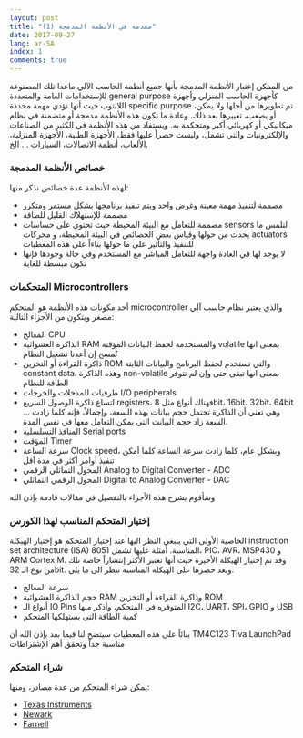 ```yaml
---
layout: post
title: "(1) مقدمة في الأنظمة المدمجة"
date: 2017-09-27
lang: ar-SA
index: 1
comments: true
---
```


من الممكن إعتبار الأنظمة المدمجة بأنها جميع أنظمة الحاسب الآلي ماعدا تلك المصنوعة للإستخدامات العامة والمتعددة general purpose كأجهزة الحاسب المنزلي وأجهزة اللابتوب حيث أنها تؤدي مهمة محددة specific purpose تم تطويرها من أجلها ولا يمكن، أو يصعب، تغييرها بعد ذلك. وعادة ما تكون هذه الأنظمة مدمجة أو متضمنة في نظام ميكانيكي أو كهربائي أكبر ومتحكمة به.  ويستفاد من هذه الأنظمة في الكثير من الصناعات والإلكترونيات والتي تشمل، وليست حصراً عليها فقط، الأجهزة الطبية، الأجهزة المنزلية، الألعاب، أنظمة الاتصالات، السيارات ... الخ. 

### []()خصائص الأنظمة المدمجة
لهذه الأنظمة عدة خصائص نذكر منها:
* مصممة لتنفيذ مهمة معينة وغرض واحد ويتم تنفيذ برنامجها بشكل مستمر ومتكرر
* مصممة للإستهلاك القليل للطاقة 
* مصممة للتعامل مع البيئة المحيطة حيث تحتوي على حساسات sensors لتلمس ما يحدث من حولها وقياس بعض الخصائص في البيئة المحيطة، و محركات actuators للتنفيذ والتأثير على ما حولها بناءاً على هذه المعطيات
* لا يوجد لها في العادة واجهة للتعامل المباشر مع المستخدم وفي حالة وجودها فإنها تكون مبسطة للغاية

### []()المتحكمات Microcontrollers
أحد مكونات هذه الأنظمة هو المتحكم microcontroller والذي يعتبر نظام حاسب آلي مصغر ويتكون من الأجزاء التالية:
* المعالج CPU
* الذاكرة العشوائية RAM والمستخدمة لحفظ البيانات المؤقته volatile بمعنى انها تُمسح إن أعدنا تشغيل النظام 
* ذاكرة القراءة أو التخزين ROM والتي تستخدم لحفظ البرنامج والبيانات الثابتة constant data. وهذه الذاكرة non-volatile بمعنى انها تبقى حتى وإن لم تتوفر الطاقة للنظام
* طرفيات للمدخلات والخرجات I/O peripherals
* اتساع ذاكرة الوصول السريع registers، فهناك أنواع مثل 8bit، 16bit، 32bit، 64bit ... وهي تعني أن الذاكرة تحتمل حجم بيانات بهذه السعة، وإجمالاً، فإنه كلما زادت السعة زاد حجم البيانت التي يمكن التعامل معها في نفس المدة.
* المنافذ التسلسلية Serial ports 
* المؤقت Timer
* سرعة الساعة Clock speed، وبشكل عام، كلما زادت سرعة الساعة كلما أمكن تنفيذ أوامر أكثر في مدة أقل
* المحول التماثلي الرقمي Analog to Digital Converter - ADC
* المحول الرقمي التماثلي Digital to Analog Converter - DAC

وسأقوم بشرح هذه الأجزاء بالتفصيل في مقالات قادمة بإذن الله

### []()إختيار المتحكم المناسب لهذا الكورس
الخاصية الأولى التي ينبغي النظر اليها عند إختيار المتحكم هو إختيار الهيكلة instruction set architecture (ISA)  المناسبة. أمثلة عليها تشمل 8051، PIC، AVR، MSP430 و ARM Cortex M. وقد تم إختيار الهيكلة الأخيرة حيث أنها تعتبر الأكثر إنتشاراً خاصة  تلك من نوع الـ 32bit. وبعد حصرها على الهيكلة المناسبة ننظر الى ما يلي:
* سرعة المعالج
* حجم الذاكرة العشوائية RAM وذاكرة القراءة أو التخزين ROM 
* أنواع الـ IO Pins المتوفره في المتحكم، وأذكر منها I2C، UART، SPI، GPIO و USB
* كمية الطاقة التي يستهلكها المتحكم

بنائاً على هذه المعطيات سيتضح لنا فيما بعد بإذن الله أن TM4C123 Tiva LaunchPad مناسبة جداً وتحقق أهم الإشتراطات

### []()شراء المتحكم
يمكن شراء المتحكم من عدة مصادر، ومنها:
* [Texas Instruments](http://www.ti.com/tool/EK-TM4C123GXL)
* [Newark](http://www.newark.com/texas-instruments/ek-tm4c123gxl/eval-board-tm4c123g-tiva-c-launchpad/dp/73W9275)
* [Farnell](http://uk.farnell.com/texas-instruments/ek-tm4c123gxl/tm4c123g-launchpad-tiva-c-eval/dp/2314937)
